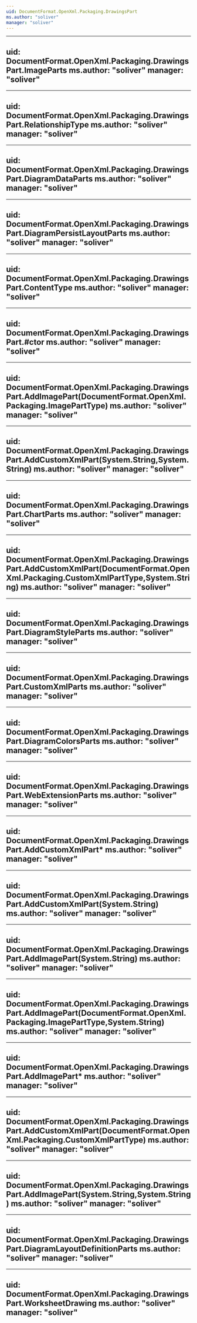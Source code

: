 ```yaml
---
uid: DocumentFormat.OpenXml.Packaging.DrawingsPart
ms.author: "soliver"
manager: "soliver"
---
```


---
uid: DocumentFormat.OpenXml.Packaging.DrawingsPart.ImageParts
ms.author: "soliver"
manager: "soliver"
---

---
uid: DocumentFormat.OpenXml.Packaging.DrawingsPart.RelationshipType
ms.author: "soliver"
manager: "soliver"
---

---
uid: DocumentFormat.OpenXml.Packaging.DrawingsPart.DiagramDataParts
ms.author: "soliver"
manager: "soliver"
---

---
uid: DocumentFormat.OpenXml.Packaging.DrawingsPart.DiagramPersistLayoutParts
ms.author: "soliver"
manager: "soliver"
---

---
uid: DocumentFormat.OpenXml.Packaging.DrawingsPart.ContentType
ms.author: "soliver"
manager: "soliver"
---

---
uid: DocumentFormat.OpenXml.Packaging.DrawingsPart.#ctor
ms.author: "soliver"
manager: "soliver"
---

---
uid: DocumentFormat.OpenXml.Packaging.DrawingsPart.AddImagePart(DocumentFormat.OpenXml.Packaging.ImagePartType)
ms.author: "soliver"
manager: "soliver"
---

---
uid: DocumentFormat.OpenXml.Packaging.DrawingsPart.AddCustomXmlPart(System.String,System.String)
ms.author: "soliver"
manager: "soliver"
---

---
uid: DocumentFormat.OpenXml.Packaging.DrawingsPart.ChartParts
ms.author: "soliver"
manager: "soliver"
---

---
uid: DocumentFormat.OpenXml.Packaging.DrawingsPart.AddCustomXmlPart(DocumentFormat.OpenXml.Packaging.CustomXmlPartType,System.String)
ms.author: "soliver"
manager: "soliver"
---

---
uid: DocumentFormat.OpenXml.Packaging.DrawingsPart.DiagramStyleParts
ms.author: "soliver"
manager: "soliver"
---

---
uid: DocumentFormat.OpenXml.Packaging.DrawingsPart.CustomXmlParts
ms.author: "soliver"
manager: "soliver"
---

---
uid: DocumentFormat.OpenXml.Packaging.DrawingsPart.DiagramColorsParts
ms.author: "soliver"
manager: "soliver"
---

---
uid: DocumentFormat.OpenXml.Packaging.DrawingsPart.WebExtensionParts
ms.author: "soliver"
manager: "soliver"
---

---
uid: DocumentFormat.OpenXml.Packaging.DrawingsPart.AddCustomXmlPart*
ms.author: "soliver"
manager: "soliver"
---

---
uid: DocumentFormat.OpenXml.Packaging.DrawingsPart.AddCustomXmlPart(System.String)
ms.author: "soliver"
manager: "soliver"
---

---
uid: DocumentFormat.OpenXml.Packaging.DrawingsPart.AddImagePart(System.String)
ms.author: "soliver"
manager: "soliver"
---

---
uid: DocumentFormat.OpenXml.Packaging.DrawingsPart.AddImagePart(DocumentFormat.OpenXml.Packaging.ImagePartType,System.String)
ms.author: "soliver"
manager: "soliver"
---

---
uid: DocumentFormat.OpenXml.Packaging.DrawingsPart.AddImagePart*
ms.author: "soliver"
manager: "soliver"
---

---
uid: DocumentFormat.OpenXml.Packaging.DrawingsPart.AddCustomXmlPart(DocumentFormat.OpenXml.Packaging.CustomXmlPartType)
ms.author: "soliver"
manager: "soliver"
---

---
uid: DocumentFormat.OpenXml.Packaging.DrawingsPart.AddImagePart(System.String,System.String)
ms.author: "soliver"
manager: "soliver"
---

---
uid: DocumentFormat.OpenXml.Packaging.DrawingsPart.DiagramLayoutDefinitionParts
ms.author: "soliver"
manager: "soliver"
---

---
uid: DocumentFormat.OpenXml.Packaging.DrawingsPart.WorksheetDrawing
ms.author: "soliver"
manager: "soliver"
---
